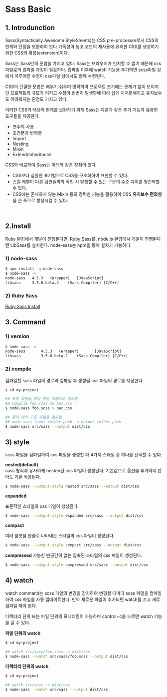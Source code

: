 # Sass Basic

## 1. Introdunction

Sass(Syntactically Awesome StyleSheets)는 CSS pre-processor로서 CSS의 한계와 단점을 보완하여 보다 가독성이 높고 코드의 재사용에 유리한 CSS를 생성하기 위한 CSS의 확장(extension)이다.

Sass는 Sass만의 문법을 가지고 있다. Sass는 브라우저가 인지할 수 없기 때문에 css파일로의 컴파일 과정이 필요하다. 컴파일 이후에 watch 기능을 추가하면 scss파일 상에서 이루어진 수정이 css파일 상에서도 함께 수정된다.

CSS의 간결한 문법은 배우기 쉬우며 명확하여 프로젝트 초기에는 문제가 없이 보이지만 프로젝트의 규모가 커지고 수정이 빈번히 발생함에 따라 쉽게 지저분해지고 유지보수도 어려워지는 단점도 가지고 있다.

이러한 CSS의 태생적 한계를 보완하기 위해 Sass는 다음과 같은 추가 기능과 유용한 도구들을 제공한다.

* 변수의 사용
* 조건문과 반복문
* Import
* Nesting
* Mixin
* Extend/Inheritance

CSS와 비교하여 Sass는 아래와 같은 장점이 있다.

* CSS보다 심플한 표기법으로 CSS를 구조화하여 표현할 수 있다.
* 스킬 레벨이 다른 팀원들과의 작업 시 발생할 수 있는 구문의 수준 차이를 평준화할 수 있다.
* CSS에는 존재하지 않는 Mixin 등의 강력한 기능을 활용하여 CSS **유지보수 편의성**을 큰 폭으로 향상시킬 수 있다.

<br>

## 2.Install
Ruby 환경에서 개발이 진행된다면, Ruby Sass를, node.js 환경에서 개발이 진행된다면 LibSass를 설치한다. node-sass는 npm을 통해 설치가 가능하다.

### 1) node-sass
```bash
$ npm install -g node-sass
$ node-sass -v
node-sass	4.5.3	(Wrapper)	[JavaScript]
libsass  	3.5.0.beta.2	(Sass Compiler)	[C/C++]
```

### 2) Ruby Sass

[Ruby Sass Install](http://poiemaweb.com/sass-basics#22-ruby-sass)

## 3. Command

### 1) version
```bash
$ node-sass -v
node-sass       4.5.3   (Wrapper)       [JavaScript]
libsass         3.5.0.beta.2    (Sass Compiler) [C/C++]
```

### 2) compile
컴파일할 scss 파일의 경로와 컴파일 후 생성될 css 파일의 경로를 지정한다

```bash
$ cd my-project

## 특정 파일을 특정 파일 이름으로 컴파일
## Compile foo.scss to bar.css
$ node-sass foo.scss > bar.css

## 폴더 내의 모든 파일을 컴파일
## node-sass input-folder-path -o output-folder-path
$ node-sass src/sass --output dist/css
```

## 3) style
scss 파일을 컴파일하여 css 파일을 생성할 때 4가지 스타일 중 하나를 선택할 수 있다.

**nested(default)**  
sass 형식과 유사하게 nested된 css 파일이 생성된다. 기본값으로 옵션을 추가하지 않아도 기본 적용된다.
```bash
$ node-sass --output-style nested src/sass --output dist/css
```

**expanded**

표준적인 스타일의 css 파일이 생성된다.
```bash
$ node-sass --output-style expanded src/sass --output dist/css
```

**compact**

여러 룰셋을 한줄로 나타내는 스타일의 css 파일이 생성된다.

```bash
$ node-sass --output-style compact src/sass --output dist/css
```

**compressed**
가능한 빈공간이 없는 압축된 스타일의 css 파일이 생성된다.

```bash
$ node-sass --output-style compressed src/sass --output dist/css
```


## 4) watch
watch command는 scss 파일의 변경을 감지하여 변경될 때마다 scss 파일을 컴파일하여 css 파일을 자동 업데이트한다. 만약 새로운 파일이 추가되면 watch를 끄고 새로 컴파일 해야 한다.

디렉터리 단위 또는 파일 단위의 모니터링이 가능하며 control+c를 누르면 watch 기능을 끌 수 있다.

**파일 단위의 watch**
```bash
$ cd my-project

## watch src/sass/foo.scss -> dist/css
$ node-sass --watch src/sass/foo.scss --output dist/css
```

**디렉터리 단위의 watch**

```bash
$ cd my-project

## watch src/sass -> dist/css
$ node-sass --watch src/sass --output dist/css
```
